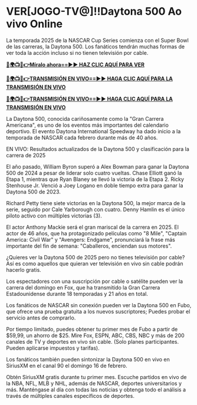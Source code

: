 # VER[JOGO-TV@]!!Daytona 500 Ao vivo Online

La temporada 2025 de la NASCAR Cup Series comienza con el Super Bowl de las carreras, la Daytona 500. Los fanáticos tendrán muchas formas de ver toda la acción incluso si no tienen televisión por cable.

**[🔴🌍📺📱👉Míralo ahora==►► HAZ CLIC AQUÍ PARA VER](https://tinyurl.com/3f57ttv2)**

**[🔴🌍📺📱👉TRANSMISIÓN EN VIVO==►► HAGA CLIC AQUÍ PARA LA TRANSMISIÓN EN VIVO](https://tinyurl.com/3f57ttv2)**

**[🔴🌍📺📱👉TRANSMISIÓN EN VIVO==►► HAGA CLIC AQUÍ PARA LA TRANSMISIÓN EN VIVO](https://tinyurl.com/3f57ttv2)**

La Daytona 500, conocida cariñosamente como la "Gran Carrera Americana", es uno de los eventos más importantes del calendario deportivo. El evento Daytona International Speedway ha dado inicio a la temporada de NASCAR cada febrero durante más de 40 años.

EN VIVO: Resultados actualizados de la Daytona 500 y clasificación para la carrera de 2025

El año pasado, William Byron superó a Alex Bowman para ganar la Daytona 500 de 2024 a pesar de liderar solo cuatro vueltas. Chase Elliott ganó la Etapa 1, mientras que Ryan Blaney se llevó la victoria de la Etapa 2. Ricky Stenhouse Jr. Venció a Joey Logano en doble tiempo extra para ganar la Daytona 500 de 2023.

Richard Petty tiene siete victorias en la Daytona 500, la mejor marca de la serie, seguido por Cale Yarborough con cuatro. Denny Hamlin es el único piloto activo con múltiples victorias (3).

El actor Anthony Mackie será el gran mariscal de la carrera en 2025. El actor de 46 años, que ha protagonizado películas como "8 Mile", "Captain America: Civil War" y "Avengers: Endgame", pronunciará la frase más importante del fin de semana: "Caballeros, enciendan sus motores".

¿Quieres ver la Daytona 500 de 2025 pero no tienes televisión por cable? Así es como aquellos que quieran ver televisión en vivo sin cable podrán hacerlo gratis.

Los espectadores con una suscripción por cable o satélite pueden ver la carrera del domingo en Fox, que ha transmitido la Gran Carrera Estadounidense durante 18 temporadas y 21 años en total.

Los fanáticos de NASCAR sin conexión pueden ver la Daytona 500 en Fubo, que ofrece una prueba gratuita a los nuevos suscriptores; Puedes probar el servicio antes de comprarlo.

Por tiempo limitado, puedes obtener tu primer mes de Fubo a partir de $59,99, un ahorro de $25. Mire Fox, ESPN, ABC, CBS, NBC y más de 200 canales de TV y deportes en vivo sin cable. (Solo planes participantes. Pueden aplicarse impuestos y tarifas).

Los fanáticos también pueden sintonizar la Daytona 500 en vivo en SiriusXM en el canal 90 el domingo 16 de febrero.

Obtén SiriusXM gratis durante tu primer mes. Escuche partidos en vivo de la NBA, NFL, MLB y NHL, además de NASCAR, deportes universitarios y más. Manténgase al día con todas las noticias y obtenga todo el análisis a través de múltiples canales específicos de deportes.

